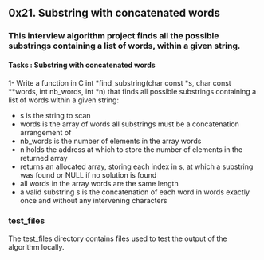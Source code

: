 ## 0x21. Substring with concatenated words
### This interview algorithm project finds all the possible substrings containing a list of words, within a given string.

#### Tasks : Substring with concatenated words

1- Write a function in C int *find_substring(char const *s, char const **words, int nb_words, int *n) that finds all possible substrings containing a list of words within a given string:
* s is the string to scan
* words is the array of words all substrings must be a concatenation arrangement of
* nb_words is the number of elements in the array words
* n holds the address at which to store the number of elements in the returned array
* returns an allocated array, storing each index in s, at which a substring was found or NULL if no solution is found
* all words in the array words are the same length
* a valid substring s is the concatenation of each word in words exactly once and without any intervening characters
### test_files
The test_files directory contains files used to test the output of the algorithm locally.